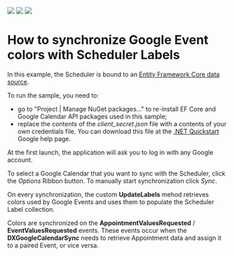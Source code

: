 <!-- default badges list -->
![](https://img.shields.io/endpoint?url=https://codecentral.devexpress.com/api/v1/VersionRange/152613217/18.2.2%2B)
[![](https://img.shields.io/badge/Open_in_DevExpress_Support_Center-FF7200?style=flat-square&logo=DevExpress&logoColor=white)](https://supportcenter.devexpress.com/ticket/details/T830507)
[![](https://img.shields.io/badge/📖_How_to_use_DevExpress_Examples-e9f6fc?style=flat-square)](https://docs.devexpress.com/GeneralInformation/403183)
<!-- default badges end -->
# How to synchronize Google Event colors with Scheduler Labels

In this example, the Scheduler is bound to an [Entity Framework Core data source](https://documentation.devexpress.com/WindowsForms/118049/Common-Features/Data-Binding/Binding-to-Entity-Framework-Core).

To run the sample, you need to:
* go to "Project | Manage NuGet packages..." to re-install EF Core and Google Calendar API packages used in this sample;
* replace the contents of the *client_secret.json* file with a contents of your own credentials file. You can download this file at the
[.NET Quickstart](https://developers.google.com/calendar/quickstart/dotnet) Google help page.

At the first launch, the application will ask you to log in with any Google account.

To select a Google Calendar that you want to sync with the Scheduler, click the *Options* Ribbon button. To manually start synchronization click *Sync*.

On every synchronization, the custom **UpdateLabels** mehod retrieves colors used by Google Events and uses them to populate the Scheduler Label collection.

Colors are synchronized on the **AppointmentValuesRequested** / **EventValuesRequested** events.
These events occur when the **DXGoogleCalendarSync** needs to retrieve Appointment data and assign it to a paired Event, or vice versa.
